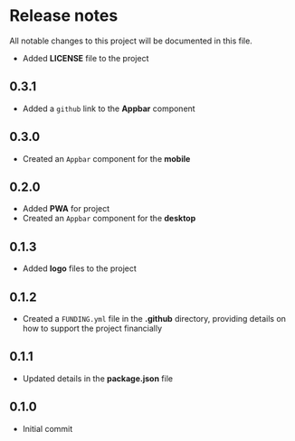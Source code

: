 # Release notes
All notable changes to this project will be documented in this file.

- Added **LICENSE** file to the project

## 0.3.1
- Added a `github` link to the **Appbar** component

## 0.3.0
- Created an `Appbar` component for the **mobile**

## 0.2.0
- Added **PWA** for project
- Created an `Appbar` component for the **desktop**

## 0.1.3
- Added **logo** files to the project

## 0.1.2
- Created a `FUNDING.yml` file in the **.github** directory, providing details on how to support the project financially

## 0.1.1
- Updated details in the **package.json** file

## 0.1.0
- Initial commit

